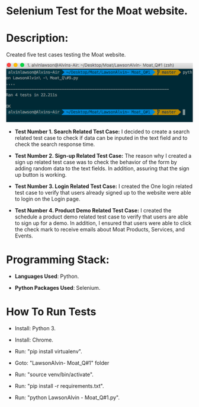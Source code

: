 # Selenium Test for the Moat website.

# Description:

Created five test cases testing the Moat website. 

![Image Tests Tests](https://raw.githubusercontent.com/al11588/MoatQACodingtest/master/image.png?token=AFM1uEm8hRuCi-AikI7_eOUzW0RseAu0ks5b6kCOwA%3D%3D)

* **Test Number 1. Search Related Test Case:** I decided to create a search related test case to check if data can be inputed in the text field and to check the search response time.

* **Test Number 2. Sign-up Related Test Case:** The reason why I created a sign up related test case was to check the behavior of the form by adding random data to the text fields. In addition, assuring that the sign up button is working.


* **Test Number 3. Login Related Test Case:** I created the One login related test case to verify that users already signed up to the website were able to login on the Login page.


* **Test Number 4. Product Demo Related Test Case:** I created the schedule a product demo related test case to verify that users are able to sign up for a demo. In addition, I ensured that users were able to click the check mark to receive emails about Moat Products, Services, and Events.  

# Programming Stack: 
*	**Languages Used**: Python.

*	**Python Packages Used**: Selenium.

# How To Run Tests

* Install: Python 3.

* Install: Chrome.

* Run: "pip install virtualenv".

* Goto: "LawsonAlvin- Moat_Q#1" folder

* Run: "source venv/bin/activate".

* Run: "pip install -r requirements.txt".

* Run: "python LawsonAlvin - Moat_Q#1.py".

	
